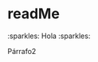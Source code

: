 # readMe
<style>
    #hiddenP
    {
        display: none;
    }
</style>
<p>:sparkles: Hola :sparkles:</p>
<p id="hiddenP">Párrafo</p>
<p onclick="show()">Párrafo2</p>

<script>
    function show()
    {
        var hiddenP = document.getElementByID("hiddenP");
        hiddenP.style.display = "block";
    }
</script>
